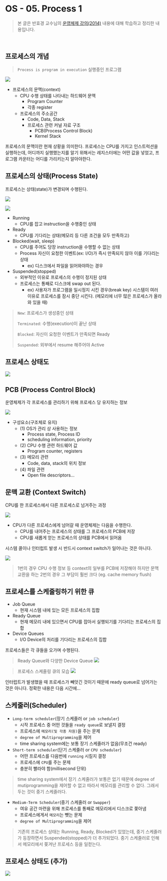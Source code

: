 # OS - 05. Process 1

 > 본 글은 반효경 교수님의 [운영체제 강의(2014)](http://www.kocw.net/home/search/kemView.do?kemId=1046323) 내용에 대해 학습하고 정리한 내용입니다. 

</br>

## 프로세스의 개념

> `Process is program in execution`
> 실행중인 프로그램

![](https://i.imgur.com/oEmH9ur.png)

* 프로세스의 문맥(context)
    * CPU 수행 상태를 나타내는 하드웨어 문맥
        * Program Counter
        * 각종 register
    * 프로세스의 주소공간
        * Code, Data, Stack
        * 프로세스 관련 커널 자료 구조
            * PCB(Process Control Block)
            * Kernel Stack

프로세스의 문맥이란 현재 상황을 의미한다. 프로세스는 CPU를 가지고 인스트럭션을 실행하는데, 어디까지 실행했는지를 알기 위해서는 레지스터에는 어떤 값을 넣었고, 프로그램 카운터는 어디를 가리키는지 알아야한다.

## 프로세스의 상태(Process State)

프로세스는 상태(state)가 변경되며 수행된다.

![](https://i.imgur.com/S1mFeMe.png)

![](https://i.imgur.com/Lxvhq3b.png)

* Running
    * CPU를 잡고 instruction을 수행중인 상태
* Ready
    * CPU를 기다리는 상태(메모리 등 다른 조건을 모두 만족하고)
* Blocked(wait, sleep)
    * CPU를 주어도 당장 instruction을 수행할 수 없는 상태
    * Process 자신이 요청한 이벤트(ex: I/O)가 즉시 만족되지 않아 이를 기다리는 상태
        * ex) 디스크에서 파일을 읽어와야하는 경우
* Suspended(stopped)
    * 외부적인 이유로 프로세스의 수행이 정지된 상태
    * 프로세스는 통째로 디스크에 swap out 된다.
        * ex) 사용자가 프로그램을 일시정지 시킨 경우(break key) 시스템이 여러 이유로 프로세스를 잠시 중단 시킨다. (메모리에 너무 많은 프로세스가 올라와 있을 때)

> `New`: 프로세스가 생성중인 상태 
> 
> `Terminated`: 수행(execution)이 끝난 상태 
> 
> `Blocked`: 자신이 요청한 이벤트가 만족되면 Ready 
> 
> `Suspended`: 외부에서 resume 해주어야 Active 

## 프로세스 상태도

![](https://i.imgur.com/FpADhIW.png)

## PCB (Process Control Block)

운영체제가 각 프로세스를 관리하기 위해 프로세스 당 유지하는 정보

![](https://i.imgur.com/25ot4wr.png)


* 구성요소(구조체로 유지)
    * (1) OS가 관리 상 사용하는 정보
        * Process state, Process ID
        * scheduling information, priority
    * (2) CPU 수행 관련 하드웨어 값
        * Program counter, registers
    * (3) 메모리 관련
        * Code, data, stack의 위치 정보
    * (4) 파일 관련
        * Open file descriptors...

## 문맥 교환 (Context Switch)

CPU를 한 프로세스에서 다른 프로세스로 넘겨주는 과정

![](https://i.imgur.com/2ePSZjM.png)

* CPU가 다른 프로세스에게 넘어갈 때 운영체제는 다음을 수행한다.
    * CPU를 내어주는 프로세스의 상태를 그 프로세스의 PCB에 저장
    * CPU를 새롭게 얻는 프로세스의 상태를 PCB에서 읽어옴

시스템 콜이나 인터럽트 발생 시 반드시 context switch가 일어나는 것은 아니다.

![](https://i.imgur.com/REO7NPH.png)

> 1번의 경우 CPU 수행 정보 등 context의 일부를 PCB에 저장해야 하지만 문맥교환을 하는 2번의 경우 그 부담이 훨씬 크다 (eg. cache memory flush)

## 프로세스를 스케줄링하기 위한 큐

* Job Queue
    * 현재 시스템 내에 있는 모든 프로세스의 집합
* Ready Queue
    * 현재 메모리 내에 있으면서 CPU를 잡아서 실행되기를 기다리는 프로세스의 집합
* Device Queues
    * I/O Device의 처리를 기다리는 프로세스의 집합

프로세스들은 각 큐들을 오가며 수행된다.

> Ready Queue와 다양한 Device Queue
![](https://i.imgur.com/6U0NrzY.png)

> 프로세스 스케줄링 큐의 모습
![](https://i.imgur.com/8Al0Lpu.png)


인터럽트가 발생했을 때 프로세스가 빼앗긴 것이기 때문에 ready queue로 넘어가는 것은 아니다. 정확한 내용은 다음 시간에...

## 스케줄러(Scheduler)

* `Long-term scheduler`(장기 스케줄러 or `job scheduler`)
    * 시작 프로세스 중 어떤 것들을 `ready queue`로 보낼지 결정
    * 프로세스에 `메모리(및 각종 자원)`을 주는 문제
    * `degree of Multiprogramming`을 제어
    * time sharing system에는 보통 장기 스케줄러가 없음(무조건 ready)
* `Short-term scheduler`(단기 스케줄러 or `CPU scheduler`)
    * 어떤 프로세스를 다음번에 `running` 시킬지 결정
    * 프로세스에 `CPU`를 주는 문제
    * 충분히 빨라야 함(millisecond 단위)

> time sharing system에서 장기 스케줄러가 보통은 없기 때문에 degree of mutiprogramming을 제어할 수 없고 따라서 메모리를 관리할 수 없다. 그래서 두는 것이 중기 스케줄러다.

* `Medium-Term Scheduler`(중기 스케줄러 or `Swapper`)
    * 여유 공간 마련을 위해 프로세스를 통째로 메모리에서 디스크로 쫒아냄
    * 프로세스에게서 `메모리`는 뺏는 문제
    * `degree of Multiprogramming`을 제어

> 기존의 프로세스 상태는 Running, Ready, Blocked가 있었는데, 중기 스케줄러가 등장하면서 Suspended(stopped)가 더 추가되었다. 중기 스케줄러로 인해서 메모리에서 쫒겨난 프로세스 등을 일컫는다.

## 프로세스 상태도 (추가)

![](https://i.imgur.com/t6p4cLG.png)
